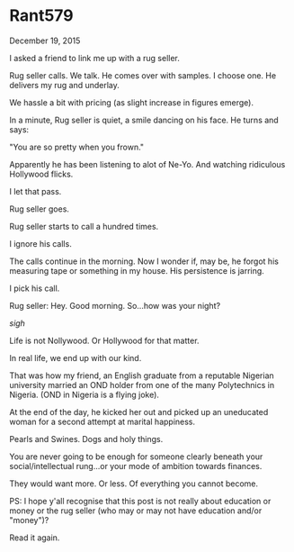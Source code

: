 # Rant579


December 19, 2015

I asked a friend to link me up with a rug seller.

Rug seller calls. We talk. He comes over with samples. I choose one. He delivers my rug and underlay.

We hassle a bit with pricing (as slight increase in figures emerge).

In a minute, Rug seller is quiet, a smile dancing on his face. He turns and says:

"You are so pretty when you frown."

Apparently he has been listening to alot of Ne-Yo. And watching ridiculous Hollywood flicks. 

I let that pass.

Rug seller goes.

Rug seller starts to call a hundred times.

I ignore his calls. 

The calls continue in the morning. Now I wonder if, may be, he forgot his measuring tape or something in my house. His persistence is jarring. 

I pick his call.

Rug seller: Hey. Good morning. So...how was your night?

*sigh*

Life is not Nollywood. Or Hollywood for that matter.

In real life, we end up with our kind.

That was how my friend, an English graduate from a reputable Nigerian university married an OND holder from one of the many Polytechnics in Nigeria. (OND in Nigeria is a flying joke). 

At the end of the day, he kicked her out and picked up an uneducated woman for a second attempt at marital happiness.

Pearls and Swines. Dogs and holy things.

You are never going to be enough for someone clearly beneath your social/intellectual rung...or your mode of ambition towards finances. 

They would want more. Or less. Of everything you cannot become.

PS: I hope y'all recognise that this post is not really about education or money or the rug seller (who may or may not have education and/or "money")? 

Read it again.